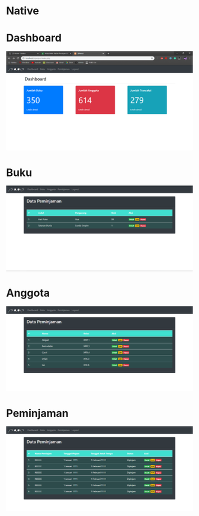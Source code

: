 # Native

# Dashboard

![Alt Text](https://github.com/NextDvn/Native/blob/master/Dashboard.PNG)

# Buku

![Alt Text](https://github.com/NextDvn/Native/blob/master/Buku.PNG)

# Anggota

![Alt Text](https://github.com/NextDvn/Native/blob/master/Anggota.PNG)

# Peminjaman

![Alt Text](https://github.com/NextDvn/Native/blob/master/Peminjaman.PNG)
